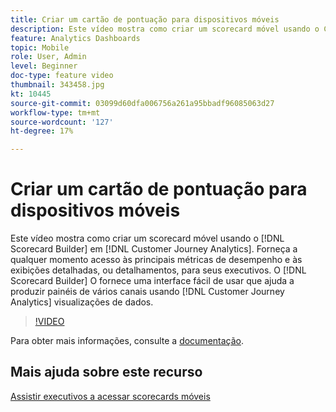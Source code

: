 ```yaml
---
title: Criar um cartão de pontuação para dispositivos móveis
description: Este vídeo mostra como criar um scorecard móvel usando o Construtor de scorecards no Customer Journey Analytics. Forneça a qualquer momento acesso às principais métricas de desempenho e às exibições detalhadas, ou detalhamentos, para seus executivos. O Construtor de scorecards fornece uma interface fácil de usar que ajuda a produzir painéis de vários canais usando visualizações de dados de Customer Journey Analytics.
feature: Analytics Dashboards
topic: Mobile
role: User, Admin
level: Beginner
doc-type: feature video
thumbnail: 343458.jpg
kt: 10445
source-git-commit: 03099d60dfa006756a261a95bbadf96085063d27
workflow-type: tm+mt
source-wordcount: '127'
ht-degree: 17%

---
```



# Criar um cartão de pontuação para dispositivos móveis

Este vídeo mostra como criar um scorecard móvel usando o [!DNL Scorecard Builder] em [!DNL Customer Journey Analytics]. Forneça a qualquer momento acesso às principais métricas de desempenho e às exibições detalhadas, ou detalhamentos, para seus executivos. O [!DNL Scorecard Builder] O fornece uma interface fácil de usar que ajuda a produzir painéis de vários canais usando [!DNL Customer Journey Analytics] visualizações de dados.

>[!VIDEO](https://video.tv.adobe.com/v/343458/?quality=12&learn=on)

Para obter mais informações, consulte a [documentação](https://experienceleague.adobe.com/docs/analytics-platform/using/cja-dashboards/create-scorecard.html?lang=pt-BR).

## Mais ajuda sobre este recurso

[Assistir executivos a acessar scorecards móveis](assist-executives-to-access-mobile-scorecards.md)